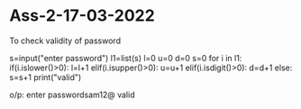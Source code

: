 # Ass-2-17-03-2022
To check validity of password 

s=input("enter password")
l1=list(s)
l=0
u=0
d=0
s=0
for i in l1:
    if(i.islower()>0):
        l=l+1
    elif(i.isupper()>0):
        u=u+1
    elif(i.isdigit()>0):
        d=d+1
    else:
        s=s+1
print("valid")

o/p:
enter passwordsam12@
valid
